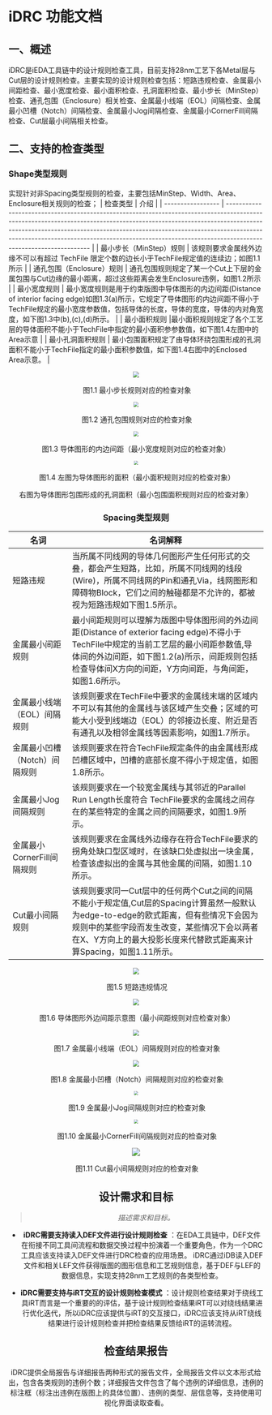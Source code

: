 # iDRC 功能文档

## 一、概述

iDRC是iEDA工具链中的设计规则检查工具，目前支持28nm工艺下各Metal层与Cut层的设计规则检查。主要实现的设计规则检查包括：短路违规检查、金属最小间距检查、最小宽度检查、最小面积检查、孔洞面积检查、最小步长（MinStep）检查、通孔包围（Enclosure）相关检查、金属最小线端（EOL）间隔检查、金属最小凹槽（Notch）间隔检查、金属最小Jog间隔检查、金属最小CornerFill间隔检查、Cut层最小间隔相关检查。


## 二、支持的检查类型
### Shape类型规则
实现针对非Spacing类型规则的检查，主要包括MinStep、Width、Area、Enclosure相关规则的检查；
| 检查类型              |      介绍                                                                                                                                                                                                                                                                                                                                             |
| ----------------- | ------------------------------------------------------------------------------------------------------------------------------------------------------------------------------------------------------------------------------------------------------------------------------------------------------------------------------------------------------------ |
|  最小步长（MinStep）规则  |  该规则要求金属线外边缘不可以有超过 TechFile 限定个数的边长小于TechFile规定值的连续边；如图1.1所示                                                                                            |
| 通孔包围（Enclosure）规则   |     通孔包围规则规定了某一个Cut上下层的金属包围与Cut边缘的最小距离，超过这些距离会发生Enclosure违例，如图1.2所示     |
|  最小宽度规则      | 最小宽度规则是用于约束版图中导体图形的内边间距(Distance of interior facing edge)如图1.3(a)所示，它规定了导体图形的内边间距不得小于TechFile规定的最小宽度参数值，包括导体的长度，导体的宽度，导体的内对角宽度，如下图1.3中(b),(c),(d)所示。                                             |
|   最小面积规则    |最小面积规则规定了各个工艺层的导体面积不能小于TechFile中指定的最小面积参参数值，如下图1.4左图中的Area示意                                                |
|  最小孔洞面积规则   | 最小包围面积规定了由导体环绕包围形成的孔洞面积不能小于TechFile指定的最小面积参数值，如下图1.4右图中的Enclosed Area示意。                                             |

<div align=center> <img src="doc/md/图片/minstep.png" style="zoom:80%;" />

​                                               图1.1 最小步长规则对应的检查对象

<div align=center> <img src="doc/md/图片/enclosure.png" style="zoom:60%;" />

​                                               图1.2 通孔包围规则对应的检查对象

<div align=center> <img src="doc/md/图片/图片1.3.png" style="zoom:60%;" />

​                                               图1.3 导体图形的内边间距（最小宽度规则对应的检查对象）
​                                                 

<div align=center> <img src="doc/md/图片/图片1.4.png" style="zoom:50%;" />

​                                               图1.4 左图为导体图形的面积（最小面积规则对应的检查对象）

​                                                         右图为导体图形包围形成的孔洞面积（最小包围面积规则对应的检查对象）

### Spacing类型规则
| 名词              | 名词解释                                                                                                                                                                                                                                                                                                                                                     |
| ----------------- | ------------------------------------------------------------------------------------------------------------------------------------------------------------------------------------------------------------------------------------------------------------------------------------------------------------------------------------------------------------ |
| 短路违规          | 当所属不同线网的导体几何图形产生任何形式的交叠，都会产生短路，比如，所属不同线网的线段(Wire)，所属不同线网的Pin和通孔Via，线网图形和障碍物Block，它们之间的触碰都是不允许的，都被视为短路违规如下图1.5所示。                                                                                                                                                     |
| 金属最小间距规则      | 最小间距规则可以理解为版图中导体图形间的外边间距(Distance of exterior facing edge)不得小于TechFile中规定的当前工艺层的最小间距参数值,导体间的外边间距，如下图1.2(a)所示，间距规则包括检查导体间X方向的间距，Y方向间距，与角间距，如图1.6所示。                                             |
| 金属最小线端（EOL）间隔规则    | 该规则要求在TechFile中要求的金属线末端的区域内不可以有其他的金属线与该区域产生交叠；区域的可能大小受到线端边（EOL）的邻接边长度、附近是否有通孔以及相邻金属线等因素影响，如图1.7所示。                      |
| 金属最小凹槽（Notch）间隔规则    | 该规则要求在符合TechFile规定条件的由金属线形成凹槽区域中，凹槽的底部长度不得小于规定值，如图1.8所示。                    |
| 金属最小Jog间隔规则    | 该规则要求在一个较宽金属线与其邻近的Parallel Run Length长度符合 TechFile要求的金属线之间存在的某些特定的金属之间的间隔要求，如图1.9所示。            |
| 金属最小CornerFill间隔规则    | 该规则要求在金属线外边缘存在符合TechFile要求的拐角处缺口型区域时，在该缺口处虚拟出一块金属，检查该虚拟出的金属与其他金属的间隔，如图1.10所示。          |
| Cut最小间隔规则    | 该规则要求同一Cut层中的任何两个Cut之间的间隔不能小于规定值,Cut层的Spacing计算虽然一般默认为edge-to-edge的欧式距离，但有些情况下会因为规则中的某些字段而发生改变，某些情况下会以两者在X、Y方向上的最大投影长度来代替欧式距离来计算Spacing，如图1.11所示。          |

<div align=center> <img src="doc/md/图片/图片1.1.png" style="zoom:80%;" />

​                                               图1.5 短路违规情况

<div align=center> <img src="doc/md/图片/图1.2.png" style="zoom:80%;" />

​                                               图1.6 导体图形外边间距示意图（最小间距规则对应检查对象）

<div align=center> <img src="doc/md/图片/EOL.png" style="zoom:80%;" />

​                                               图1.7  金属最小线端（EOL）间隔规则对应的检查对象

<div align=center> <img src="doc/md/图片/notch.png" style="zoom:80%;" />

​                                               图1.8 金属最小凹槽（Notch）间隔规则对应的检查对象

<div align=center> <img src="doc/md/图片/jog.png" style="zoom:50%;" />

​                                               图1.9 金属最小Jog间隔规则对应的检查对象

<div align=center> <img src="doc/md/图片/corner_fill.png" style="zoom:50%;" />

​                                               图1.10 金属最小CornerFill间隔规则对应的检查对象

<div align=center> <img src="doc/md/图片/cut_spacing.png" style="zoom:100%;" />

​                                               图1.11 Cut最小间隔规则对应的检查对象

## 设计需求和目标

> *描述需求和目标。*

* **iDRC需要支持读入DEF文件进行设计规则检查**  ：在EDA工具链中，DEF文件在衔接不同工具间流程和数据交换过程中扮演着一个重要角色，作为一个DRC工具应该支持读入DEF文件进行DRC检查的应用场景。 iDRC通过iDB读入DEF文件和相关LEF文件获得版图的图形信息和工艺规则信息，基于DEF与LEF的数据信息，实现支持28nm工艺规则的各类型检查。

* **iDRC需要支持与iRT交互的设计规则检查模式** ：设计规则检查结果对于绕线工具iRT而言是一个重要的的评估，基于设计规则检查结果iRT可以对绕线结果进行优化迭代，所以iDRC应该提供与iRT的交互接口，iDRC应该支持从iRT绕线结果进行设计规则检查并把检查结果反馈给iRT的运转流程。

## 检查结果报告
iDRC提供全局报告与详细报告两种形式的报告文件，全局报告文件以文本形式给出，包含各类规则的违例个数；详细报告文件包含了每个违例的详细信息，违例的标注框（标注出违例在版图上的具体位置）、违例的类型、层信息等，支持使用可视化界面读取查看。